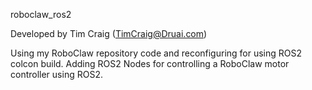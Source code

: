 roboclaw_ros2

Developed by Tim Craig (TimCraig@Druai.com)

Using my RoboClaw repository code and reconfiguring for using ROS2 colcon build.
Adding ROS2 Nodes for controlling a RoboClaw motor controller using ROS2.